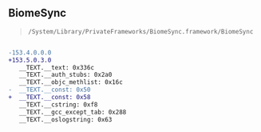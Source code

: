 ## BiomeSync

> `/System/Library/PrivateFrameworks/BiomeSync.framework/BiomeSync`

```diff

-153.4.0.0.0
+153.5.0.3.0
   __TEXT.__text: 0x336c
   __TEXT.__auth_stubs: 0x2a0
   __TEXT.__objc_methlist: 0x16c
-  __TEXT.__const: 0x50
+  __TEXT.__const: 0x58
   __TEXT.__cstring: 0xf8
   __TEXT.__gcc_except_tab: 0x288
   __TEXT.__oslogstring: 0x63

```
